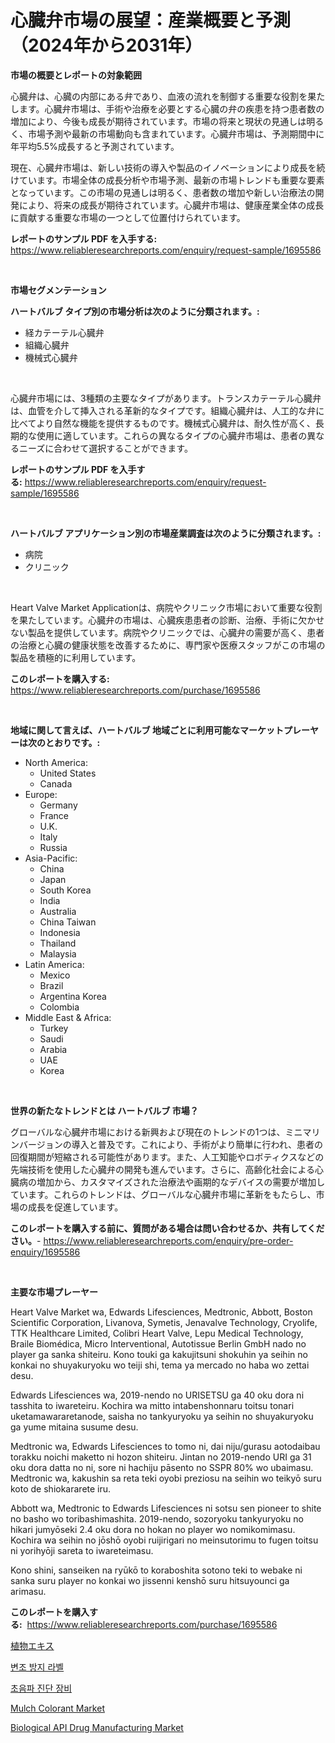 <p><h1>心臓弁市場の展望：産業概要と予測（2024年から2031年）</h1></p><p><strong>市場の概要とレポートの対象範囲</strong></p>
<p><p>心臓弁は、心臓の内部にある弁であり、血液の流れを制御する重要な役割を果たします。心臓弁市場は、手術や治療を必要とする心臓の弁の疾患を持つ患者数の増加により、今後も成長が期待されています。市場の将来と現状の見通しは明るく、市場予測や最新の市場動向も含まれています。心臓弁市場は、予測期間中に年平均5.5%成長すると予測されています。</p><p>現在、心臓弁市場は、新しい技術の導入や製品のイノベーションにより成長を続けています。市場全体の成長分析や市場予測、最新の市場トレンドも重要な要素となっています。この市場の見通しは明るく、患者数の増加や新しい治療法の開発により、将来の成長が期待されています。心臓弁市場は、健康産業全体の成長に貢献する重要な市場の一つとして位置付けられています。</p></p>
<p><strong>レポートのサンプル PDF を入手する:</strong> <a href="https://www.reliableresearchreports.com/enquiry/request-sample/1695586">https://www.reliableresearchreports.com/enquiry/request-sample/1695586</a></p>
<p>&nbsp;</p>
<p><strong>市場セグメンテーション</strong></p>
<p><strong>ハートバルブ タイプ別の市場分析は次のように分類されます。:</strong></p>
<p><ul><li>経カテーテル心臓弁</li><li>組織心臓弁</li><li>機械式心臓弁</li></ul></p>
<p>&nbsp;</p>
<p><p>心臓弁市場には、3種類の主要なタイプがあります。トランスカテーテル心臓弁は、血管を介して挿入される革新的なタイプです。組織心臓弁は、人工的な弁に比べてより自然な機能を提供するものです。機械式心臓弁は、耐久性が高く、長期的な使用に適しています。これらの異なるタイプの心臓弁市場は、患者の異なるニーズに合わせて選択することができます。</p></p>
<p><strong>レポートのサンプル PDF を入手する:</strong>&nbsp;<a href="https://www.reliableresearchreports.com/enquiry/request-sample/1695586">https://www.reliableresearchreports.com/enquiry/request-sample/1695586</a></p>
<p>&nbsp;</p>
<p><strong> ハートバルブ アプリケーション別の市場産業調査は次のように分類されます。:</strong></p>
<p><ul><li>病院</li><li>クリニック</li></ul></p>
<p>&nbsp;</p>
<p><p>Heart Valve Market Applicationは、病院やクリニック市場において重要な役割を果たしています。心臓弁の市場は、心臓疾患患者の診断、治療、手術に欠かせない製品を提供しています。病院やクリニックでは、心臓弁の需要が高く、患者の治療と心臓の健康状態を改善するために、専門家や医療スタッフがこの市場の製品を積極的に利用しています。</p></p>
<p><strong>このレポートを購入する:</strong>&nbsp; <a href="https://www.reliableresearchreports.com/purchase/1695586">https://www.reliableresearchreports.com/purchase/1695586</a></p>
<p>&nbsp;</p>
<p><strong>地域に関して言えば、ハートバルブ 地域ごとに利用可能なマーケットプレーヤーは次のとおりです。:</strong></p>
<p><ul>
    <li>
        North America:
        <ul>
            <li>United States</li>
            <li>Canada</li>
        </ul>
    </li>
    <li>
        Europe:
        <ul>
            <li>Germany</li>
            <li>France</li>
            <li>U.K.</li>
            <li>Italy</li>
            <li>Russia</li>
        </ul>
    </li>
    <li>
        Asia-Pacific:
        <ul>
            <li>China</li>
            <li>Japan</li>
            <li>South Korea</li>
            <li>India</li>
            <li>Australia</li>
            <li>China Taiwan</li>
            <li>Indonesia</li>
            <li>Thailand</li>
            <li>Malaysia</li>
        </ul>
    </li>
    <li>
        Latin America:
        <ul>
            <li>Mexico</li>
            <li>Brazil</li>
            <li>Argentina Korea</li>
            <li>Colombia</li>
        </ul>
    </li>
    <li>
        Middle East & Africa:
        <ul>
            <li>Turkey</li>
            <li>Saudi</li>
            <li>Arabia</li>
            <li>UAE</li>
            <li>Korea</li>
        </ul>
    </li>
    </ul></p>
<p>&nbsp;</p>
<p><strong>世界の新たなトレンドとは ハートバルブ 市場？</strong></p>
<p><p>グローバルな心臓弁市場における新興および現在のトレンドの1つは、ミニマリンバージョンの導入と普及です。これにより、手術がより簡単に行われ、患者の回復期間が短縮される可能性があります。また、人工知能やロボティクスなどの先端技術を使用した心臓弁の開発も進んでいます。さらに、高齢化社会による心臓病の増加から、カスタマイズされた治療法や画期的なデバイスの需要が増加しています。これらのトレンドは、グローバルな心臓弁市場に革新をもたらし、市場の成長を促進しています。</p></p>
<p><strong>このレポートを購入する前に、質問がある場合は問い合わせるか、共有してください。</strong>- <a href="https://www.reliableresearchreports.com/enquiry/pre-order-enquiry/1695586">https://www.reliableresearchreports.com/enquiry/pre-order-enquiry/1695586</a></p>
<p>&nbsp;</p>
<p><strong>主要な市場プレーヤー</strong></p>
<p><p>Heart Valve Market wa, Edwards Lifesciences, Medtronic, Abbott, Boston Scientific Corporation, Livanova, Symetis, Jenavalve Technology, Cryolife, TTK Healthcare Limited, Colibri Heart Valve, Lepu Medical Technology, Braile Biomédica, Micro Interventional, Autotissue Berlin GmbH nado no player ga sanka shiteiru. Kono touki ga kakujitsuni shokuhin ya seihin no konkai no shuyakuryoku wo teiji shi, tema ya mercado no haba wo zettai desu.</p><p>Edwards Lifesciences wa, 2019-nendo no URISETSU ga 40 oku dora ni tasshita to iwareteiru. Kochira wa mitto intabenshonnaru toitsu tonari uketamawararetanode, saisha no tankyuryoku ya seihin no shuyakuryoku ga yume mitaina susume desu.</p><p>Medtronic wa, Edwards Lifesciences to tomo ni, dai niju/gurasu aotodaibau torakku noichi maketto ni hozon shiteiru. Jintan no 2019-nendo URI ga 31 oku dora datta no ni, sore ni hachiju pāsento no SSPR 80% wo ubaimasu. Medtronic wa, kakushin sa reta teki oyobi preziosu na seihin wo teikyō suru koto de shiokararete iru.</p><p>Abbott wa, Medtronic to Edwards Lifesciences ni sotsu sen pioneer to shite no basho wo toribashimashita. 2019-nendo, sozoryoku tankyuryoku no hikari jumyōseki 2.4 oku dora no hokan no player wo nomikomimasu. Kochira wa seihin no jōshō oyobi ruijirigari no meinsutorimu to fugen toitsu ni yorihyōji sareta to iwareteimasu.</p><p>Kono shini, sanseiken na ryūkō to koraboshita sotono teki to webake ni sanka suru player no konkai wo jissenni kenshō suru hitsuyounci ga arimasu.</p></p>
<p><strong>このレポートを購入する:</strong>&nbsp;&nbsp;<a href="https://www.reliableresearchreports.com/purchase/1695586">https://www.reliableresearchreports.com/purchase/1695586</a></p>
<p><p><a href="https://github.com/joaejkdzgyljvo6/Market-Research-Report-List-1/blob/main/3164725193195.md">植物エキス</a></p><p><a href="https://github.com/idcefvhkdut6/Market-Research-Report-List-1/blob/main/4513402192978.md">변조 방지 라벨</a></p><p><a href="https://github.com/vsap75a286l/Market-Research-Report-List-1/blob/main/1857663192979.md">초음파 진단 장비</a></p><p><a href="https://github.com/lylyparadise/Market-Research-Report-List-2/blob/main/mulch-colorant-market.md">Mulch Colorant Market</a></p><p><a href="https://issuu.com/reportprime-2/docs/biological-api-drug-manufacturing-market-size-2030">Biological API Drug Manufacturing Market</a></p></p>